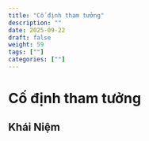 ```yaml
---
title: "Cố định tham tưởng"
description: ""
date: 2025-09-22
draft: false
weight: 59
tags: [""]
categories: [""]
---
```


# Cố định tham tưởng
<!-- 
**Mã:** 
**Nhóm:**  -->

## Khái Niệm

